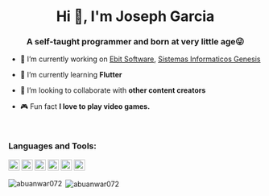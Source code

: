 <h1 align="center">Hi 👋, I'm Joseph Garcia</h1>
<h3 align="center">A self-taught programmer and born at very little age😜</h3>

- 🔭 I’m currently working on [Ebit Software](http://ebit-software.com), [Sistemas Informaticos Genesis](https://www.youtube.com/channel/UCJm7i4g4z7ZGcJA_HKHLCVw)

- 🌱 I’m currently learning **Flutter**

- 👯 I’m looking to collaborate with **other content creators**

- 🎮 Fun fact **I love to play video games.**

<br />

### Languages and Tools:

<p align="left">
   <img src="https://github.com/josephdgb1996/devicon/blob/master/icons/javascript/javascript-original.svg" alt="dart" width="22" height="22"/>
  <img src="https://github.com/josephdgb1996/devicon/blob/master/icons/typescript/typescript-original.svg" alt="dart" width="22" height="22"/>
  <img src="https://www.vectorlogo.zone/logos/dartlang/dartlang-icon.svg" alt="dart" width="22" height="22"/>
  <img src="https://github.com/josephdgb1996/devicon/blob/master/icons/ionic/ionic-original.svg" alt="dart" width="22" height="22"/>
  <img src="https://github.com/josephdgb1996/devicon/blob/master/icons/nodejs/nodejs-original.svg" alt="dart" width="22" height="22"/>
  <img src="https://github.com/josephdgb1996/devicon/blob/master/icons/bootstrap/bootstrap-plain.svg" alt="dart" width="22" height="22"/>
</p>

<p><img align="left" src="https://github-readme-stats.vercel.app/api/top-langs/?username=josephdgb1996&layout=compact&hide=html" alt="abuanwar072" /></p>
<p>&nbsp;<img align="center" src="https://github-readme-stats.vercel.app/api?username=josephdgb1996&show_icons=true" alt="abuanwar072" /></p>
